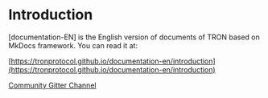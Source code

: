 # Introduction
[documentation-EN] is the English version of documents of TRON based on MkDocs framework. You can read it at:  

[https://tronprotocol.github.io/documentation-en/introduction](https://tronprotocol.github.io/documentation-en/introduction)    

[Community Gitter Channel](https://gitter.im/tronprotocol/documentation)     